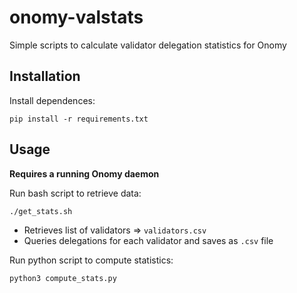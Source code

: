 # onomy-valstats
Simple scripts to calculate validator delegation statistics for Onomy

## Installation

Install dependences:

`pip install -r requirements.txt`

## Usage

**Requires a running Onomy daemon**

Run bash script to retrieve data:

`./get_stats.sh`

* Retrieves list of validators => `validators.csv`
* Queries delegations for each validator and saves as `.csv` file

Run python script to compute statistics:

`python3 compute_stats.py`

